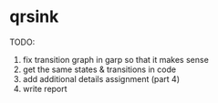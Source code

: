 # qrsink

TODO:

1. fix transition graph in garp so that it makes sense
2. get the same states & transitions in code
3. add additional details assignment (part 4) 
4. write report 
